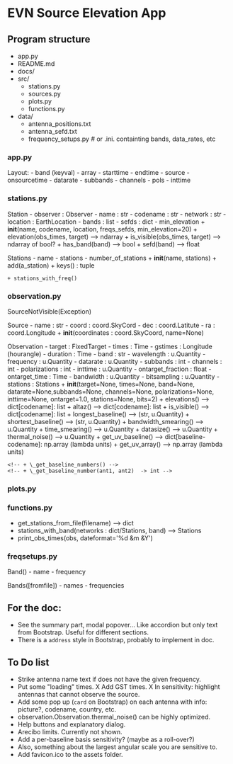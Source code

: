 
# EVN Source Elevation App


## Program structure

- app.py
- README.md
- docs/
- src/
    - stations.py
    - sources.py
    - plots.py
    - functions.py
- data/
    - antenna_positions.txt
    - antenna_sefd.txt
    - frequency_setups.py # or .ini. containting bands, data_rates, etc


### app.py

Layout:
    - band  (keyval)
    - array
    - starttime
    - endtime
    - source
    - onsourcetime
    - datarate
    - subbands
    - channels
    - pols
    - inttime


### stations.py

Station
    - observer : Observer
    - name : str
    - codename : str
    - network : str
    - location : EarthLocation
    - bands : list
    - sefds : dict
    - min_elevation
    + __init__(name, codename, location, freqs_sefds, min_elevation=20)
    + elevation(obs_times, target) --> ndarray
    + is_visible(obs_times, target) --> ndarray of bool?
    + has_band(band) --> bool
    + sefd(band) --> float

Stations
    - name
    - stations
    - number_of_stations
    + __init__(name, stations)
    + add(a_station)
    + keys()  : tuple

    + stations_with_freq()



### observation.py

SourceNotVisible(Exception)

Source
    - name : str
    - coord : coord.SkyCord
    - dec : coord.Latitute
    - ra : coord.Longitude
    + __init__(coordinates : coord.SkyCoord, name=None)

Observation
    - target : FixedTarget
    - times : Time
    - gstimes :  Longitude (hourangle)
	- duration : Time
    - band : str
    - wavelength : u.Quantity
    - frequency : u.Quantity
    - datarate : u.Quantity
    - subbands : int
    - channels : int
    - polarizations : int
    - inttime : u.Quantity
    - ontarget_fraction : float
	- ontarget_time : Time
    - bandwidth : u.Quantity
    - bitsampling : u.Quantity
    - stations : Stations
    + __init__(target=None, times=None, band=None, datarate=None,subbands=None,
               channels=None, polarizations=None, inttime=None, ontarget=1.0,
               stations=None, bits=2)
    + elevations() --> dict[codename]: list
    + altaz() --> dict[codename]: list
    + is_visible() --> dict[codename]: list
	+ longest_baseline() --> (str, u.Quantity)
	+ shortest_baseline() --> (str, u.Quantity)
    + bandwidth_smearing() --> u.Quantity
    + time_smearing() --> u.Quantity
    + datasize() --> u.Quantity
    + thermal_noise() --> u.Quantity
    + get_uv_baseline() --> dict[baseline-codename]: np.array (lambda units)
    + get_uv_array() --> np.array (lambda units)

    <!-- + \_get_baseline_numbers() -->
    <!-- + \_get_baseline_number(ant1, ant2)  -> int -->



### plots.py


### functions.py


+ get_stations_from_file(filename) --> dict
+ stations_with_band(networks : dict/Stations, band) --> Stations
+ print_obs_times(obs, dateformat='%d &m &Y')




### freqsetups.py

Band()
    - name
    - frequency

Bands([fromfile])
    - names
    - frequencies




## For the doc:

- See the summary part, modal popover... Like accordion but only text from Bootstrap. Useful for different sections.
- There is a `address` style in Bootstrap, probably to implement in doc.


## To Do list

- Strike antenna name text if does not have the given frequency.
- Put some "loading" times.
X Add GST times.
X In sensitivity: highlight antennas that cannot observe the source.
- Add some pop up (`card` on Bootstrap) on each antenna with info: picture?, codename, country, etc.
- observation.Observation.thermal_noise() can be highly optimized.
- Help buttons and explanatory dialog.
- Arecibo limits. Currently not shown.
- Add a per-baseline basis sensitivity? (maybe as a roll-over?)
- Also, something about the largest angular scale you are sensitive to.
- Add favicon.ico to the assets folder.






